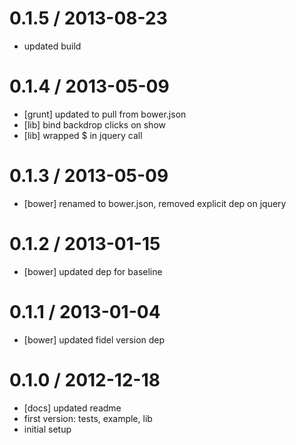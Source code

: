 
0.1.5 / 2013-08-23 
==================

  * updated build

0.1.4 / 2013-05-09 
==================

  * [grunt] updated to pull from bower.json
  * [lib] bind backdrop clicks on show
  * [lib] wrapped $ in jquery call

0.1.3 / 2013-05-09 
==================

  * [bower] renamed to bower.json, removed explicit dep on jquery

0.1.2 / 2013-01-15 
==================

  * [bower] updated dep for baseline

0.1.1 / 2013-01-04 
==================

  * [bower] updated fidel version dep

0.1.0 / 2012-12-18 
==================

  * [docs] updated readme
  * first version: tests, example, lib
  * initial setup
